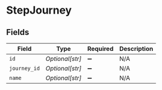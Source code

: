 # StepJourney


## Fields

| Field              | Type               | Required           | Description        |
| ------------------ | ------------------ | ------------------ | ------------------ |
| `id`               | *Optional[str]*    | :heavy_minus_sign: | N/A                |
| `journey_id`       | *Optional[str]*    | :heavy_minus_sign: | N/A                |
| `name`             | *Optional[str]*    | :heavy_minus_sign: | N/A                |